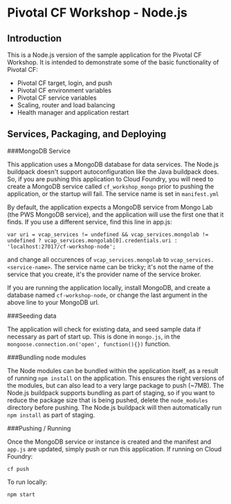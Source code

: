 Pivotal CF Workshop - Node.js
================================

Introduction
------------

This is a Node.js version of the sample application for the Pivotal CF Workshop.
It is intended to demonstrate some of the basic functionality of Pivotal
CF:

 * Pivotal CF target, login, and push
 * Pivotal CF environment variables
 * Pivotal CF service variables
 * Scaling, router and load balancing
 * Health manager and application restart

Services, Packaging, and Deploying
----------------------------------

###MongoDB Service

This application uses a MongoDB database for data services.  The Node.js buildpack doesn't support autoconfiguration like the Java buildpack does.  So, if you are pushing
this application to Cloud Foundry, you will need to create a MongoDB service called 
`cf_workshop_mongo` prior to pushing the application, or the startup will fail.  The 
service name is set in `manifest.yml`

By default, the application expects a MongoDB service from Mongo Lab (the PWS MongoDB 
service), and the application will use the first one that it finds.  If you use a 
different service, find this line in app.js:

	var uri = vcap_services != undefined && vcap_services.mongolab != undefined ? vcap_services.mongolab[0].credentials.uri : 'localhost:27017/cf-workshop-node';

and change all occurences of `vcap_services.mongolab` to `vcap_services.<service-name>`.  The service name can be tricky; it's not the name of the service that you create, it's 
the provider name of the service broker.

If you are running the application locally, install MongoDB, and create a database named
`cf-workshop-node`, or change the last argument in the above line to your MongoDB url.

###Seeding data

The application will check for existing data, and seed sample data if necessary as part of start up.  This is done in `mongo.js`, in the `mongoose.connection.on('open', function(){})` function.

###Bundling node modules

The Node modules can be bundled within the application itself, as a result of running `npm install` on the application.  This ensures the right versions of the modules, but can also lead to a very large package to push (~7MB).  The Node.js buildpack supports bundling as part of staging, so if you want to reduce the package size that is being pushed, delete the `node_modules` directory before pushing.  The Node.js buildpack will then automatically run `npm install` as part of staging.

###Pushing / Running

Once the MongoDB service or instance is created and the manifest and `app.js` are updated, simply push or run this application.  If running on Cloud Foundry:

    cf push

To run locally:

    npm start
